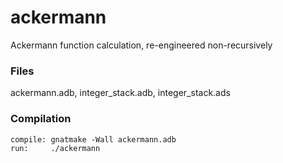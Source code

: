 # ackermann
Ackermann function calculation, re-engineered non-recursively

### Files
ackermann.adb, integer_stack.adb, integer_stack.ads

### Compilation
```
compile: gnatmake -Wall ackermann.adb
run:     ./ackermann
```
